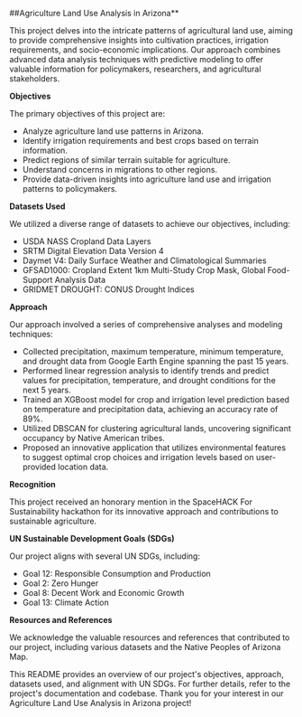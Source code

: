 ##Agriculture Land Use Analysis in Arizona**

This project delves into the intricate patterns of agricultural land use, aiming to provide comprehensive insights into cultivation practices, irrigation requirements, and socio-economic implications. Our approach combines advanced data analysis techniques with predictive modeling to offer valuable information for policymakers, researchers, and agricultural stakeholders.

**Objectives**

The primary objectives of this project are:
- Analyze agriculture land use patterns in Arizona.
- Identify irrigation requirements and best crops based on terrain information.
- Predict regions of similar terrain suitable for agriculture.
- Understand concerns in migrations to other regions.
- Provide data-driven insights into agriculture land use and irrigation patterns to policymakers.

**Datasets Used**

We utilized a diverse range of datasets to achieve our objectives, including:
- USDA NASS Cropland Data Layers
- SRTM Digital Elevation Data Version 4
- Daymet V4: Daily Surface Weather and Climatological Summaries
- GFSAD1000: Cropland Extent 1km Multi-Study Crop Mask, Global Food-Support Analysis Data
- GRIDMET DROUGHT: CONUS Drought Indices

**Approach**

Our approach involved a series of comprehensive analyses and modeling techniques:
- Collected precipitation, maximum temperature, minimum temperature, and drought data from Google Earth Engine spanning the past 15 years.
- Performed linear regression analysis to identify trends and predict values for precipitation, temperature, and drought conditions for the next 5 years.
- Trained an XGBoost model for crop and irrigation level prediction based on temperature and precipitation data, achieving an accuracy rate of 89%.
- Utilized DBSCAN for clustering agricultural lands, uncovering significant occupancy by Native American tribes.
- Proposed an innovative application that utilizes environmental features to suggest optimal crop choices and irrigation levels based on user-provided location data.

**Recognition**

This project received an honorary mention in the SpaceHACK For Sustainability hackathon for its innovative approach and contributions to sustainable agriculture.

**UN Sustainable Development Goals (SDGs)**

Our project aligns with several UN SDGs, including:
- Goal 12: Responsible Consumption and Production
- Goal 2: Zero Hunger
- Goal 8: Decent Work and Economic Growth
- Goal 13: Climate Action

**Resources and References**

We acknowledge the valuable resources and references that contributed to our project, including various datasets and the Native Peoples of Arizona Map.

This README provides an overview of our project's objectives, approach, datasets used, and alignment with UN SDGs. For further details, refer to the project's documentation and codebase. Thank you for your interest in our Agriculture Land Use Analysis in Arizona project!
